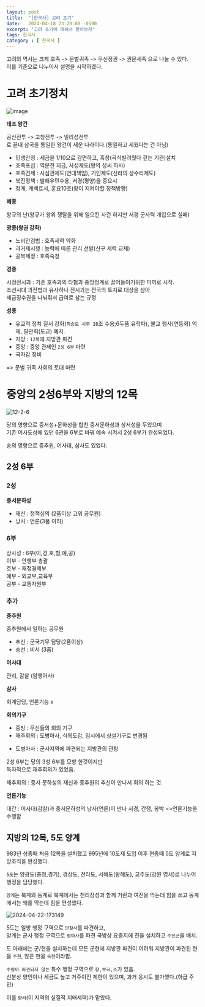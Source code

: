 ```yaml
---
layout: post
title:  "[한국사] 고려 초기"
date:   2024-04-18 23:20:00 -0500
excerpt: "고려 초기에 대해서 알아보자"
tags: 한국사
category : [ 한국사 ]
---
```


고려의 역사는 크게 호족 -> 문벌귀족 -> 무신정권 -> 권문세족 으로 나눌 수 있다.  
이를 기준으로 나누어서 설명을 시작하겠다.  

# 고려 초기정치

<img src="https://i.ibb.co/CV7Lbvg/image.png" alt="image" border="0">

**태조 왕건**

공산전투 -> 고창전투 -> 일리성전투  
로 끝내 삼국을 통일한 왕건이 세운 나라이다.(통일하고 세웠다는 건 아님)  

+ 민생안정 : 세금을 1/10으로 감면하고, 흑창(곡식빌려줬다 갚는 기관)설치  
+ 호족포섭 : 역분전 지급, 사성제도(왕의 성씨 하사)
+ 호족견제 : 사심관제도(연대책임), 기인제도(신라의 상수리제도)  
+ 북진정책 : 발해유민수용, 서경(평양)을 중요시  
+ 정계, 계백료서, 훈요10조(왕이 지켜야할 정책방향)  

**혜종**

왕규의 난(왕규가 왕위 쟁탈을 위해 일으킨 사건 하지만 서경 군사력 개입으로 실패)  


**광종(왕권 강화)**

+ 노비안검법 : 호족세력 약화
+ 과거제시행 : 능력에 따른 관리 선발(신구 세력 교체)
+ 공복제정 : 호족숙청

**경종**

시정전시과 : 기존 호족과의 타협과 중앙정계로 끌어들이기위한 미끼로 시작.  
조선시대 과전법과 유사하나 전시과는 전국의 토지로 대상을 삼아  
 세금징수권을 나눠줘서 급여로 삼는 규정  

**성종**

+ 유교적 정치 질서 강화(`최승로 시무 28`조 수용;6두품 유학파), 불교 행사(연등회) 억제, 팔관회(도교) 폐지.
+ 지방 : `12목`에 지방관 파견
+ 중앙 : 중앙 관제인 `2성 6부` 마련
+ 국자감 정비

=> 문벌 귀족 사회의 토대 마련

# 중앙의 2성6부와 지방의 12목

<img src="https://i.ibb.co/Q9qLXNM/12-2-6.png" alt="12-2-6" border="0">


당의 영향으로 중서성+문하성을 합친 중서문하성과 상서성을 두었으며  
기존 어사도성에 있던 6관을 6부로 바꿔 예속 시켜서 2성 6부가 완성되었다.

송의 영향으로 중추원, 어사대, 삼사도 있었다.  

## 2성 6부

### 2성

**중서문하성**

+ 재신 : 정책심의 (2품이상 고위 공무원)
+ 낭사 : 언론(3품 이하)

### 6부

상사성 : 6부(이,경,호,형,예,공)  
이부 - 안행부 총괄  
호부 - 재정경제부  
예부 - 외교부,교육부   
공부 - 교통자원부

### 추가

**중추원**

중추원에서 일하는 공무원
+ 추신 : 군국기무 담당(2품이상)
+ 승선 : 비서 (3품)

**어사대**

관리, 감찰 (암행어사)

**삼사**

회계담당, 언론기능 x

**회의기구**

+ 중방 : 무신들의 회의 기구
+ 재추회의 : 도병마사, 식목도감, 임시에서 상설기구로 변경됨

- 도병마사 : 군사지역에 파견되는 지방관의 관칭

2성 6부는 당의 3성 6부를 모방 한것이지만  
독자적으로 재추회의가 있었음.  

재추회의 : 중서 문하성의 재신과 중추원의 추신이 만나서 회의 하는 것.

**언론기능**

대간 : 어사대(감찰)과 중서문하성의 낭사(언론)이 만나 서경, 간쟁, 봉박 =>언론기능을 수행함


## 지방의 12목, 5도 양계

983년 성종때 처음 12목을 설치했고 995년에 10도제 도입 이후 현종때 5도 양계로 지방조직을 완성했다.  

`5도`는 양광도(충청,경기), 경상도, 전라도, 서해도(황해도), 교주도(강원 영서)로 나누어 행정을 담당했다.  

`양계`는 북계와 동계로 북계에서는 천리장성과 함께 거란과 여진을 막는데 힘을 쓰고 동계에서는 왜를 막는데 힘을 편성했다.  

<img src="https://i.ibb.co/rdyvb1q/2024-04-22-173149.png" alt="2024-04-22-173149" border="0">

5도는 일방 행정 구역으로 `안찰사`를 파견하고,  
양계는 군사 행정 구역으로 `병마사`를 파견
국방상 요충지에 진을 설치하고 `주진군`을 배치.  

도 아래에는 군/현을 설치하는데 모든 군현에 지방관 파견이 어려워 지방관이 파견된 현을 `주현`, 않은 현을 `속현`이라함.  

`수령이 파견되지 않는` 특수 행정 구역으로 `향,부곡,소`가 있음.  
신분상 양인이나 세금도 높고 거주이전 제한이 있으며, 과거 응시도 불가했다.(하급 주민)  

이를 `향리`(이 지역의 실질적 지배세력)가 맡았다.



